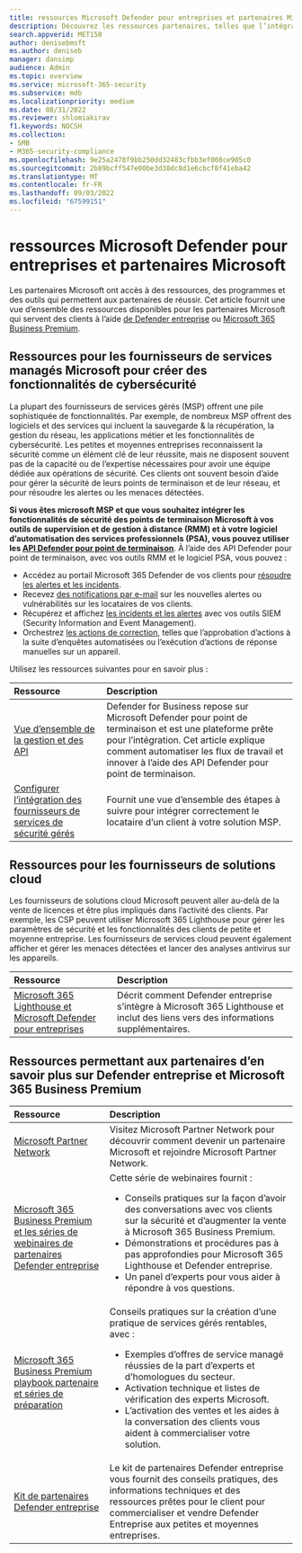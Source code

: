 ```yaml
---
title: ressources Microsoft Defender pour entreprises et partenaires Microsoft
description: Découvrez les ressources partenaires, telles que l’intégration de MSP PSA et RMM à Defender for Business, et Microsoft 365 Lighthouse.
search.appverid: MET150
author: denisebmsft
ms.author: deniseb
manager: dansimp
audience: Admin
ms.topic: overview
ms.service: microsoft-365-security
ms.subservice: mdb
ms.localizationpriority: medium
ms.date: 08/31/2022
ms.reviewer: shlomiakirav
f1.keywords: NOCSH
ms.collection:
- SMB
- M365-security-compliance
ms.openlocfilehash: 9e25a2478f9bb250dd32483cfbb3ef008ce905c0
ms.sourcegitcommit: 2b89bcff547e00be3d38dc8d1e6cbcf8f41eba42
ms.translationtype: MT
ms.contentlocale: fr-FR
ms.lasthandoff: 09/03/2022
ms.locfileid: "67599151"
---
```

# <a name="microsoft-defender-for-business-and-microsoft-partner-resources"></a>ressources Microsoft Defender pour entreprises et partenaires Microsoft

Les partenaires Microsoft ont accès à des ressources, des programmes et des outils qui permettent aux partenaires de réussir. Cet article fournit une vue d’ensemble des ressources disponibles pour les partenaires Microsoft qui servent des clients à l’aide [de Defender entreprise](mdb-overview.md) ou [Microsoft 365 Business Premium](../../business-premium/index.md).

## <a name="resources-for-microsoft-managed-service-providers-to-build-cybersecurity-capabilities"></a>Ressources pour les fournisseurs de services managés Microsoft pour créer des fonctionnalités de cybersécurité

La plupart des fournisseurs de services gérés (MSP) offrent une pile sophistiquée de fonctionnalités. Par exemple, de nombreux MSP offrent des logiciels et des services qui incluent la sauvegarde & la récupération, la gestion du réseau, les applications métier et les fonctionnalités de cybersécurité. Les petites et moyennes entreprises reconnaissent la sécurité comme un élément clé de leur réussite, mais ne disposent souvent pas de la capacité ou de l’expertise nécessaires pour avoir une équipe dédiée aux opérations de sécurité. Ces clients ont souvent besoin d’aide pour gérer la sécurité de leurs points de terminaison et de leur réseau, et pour résoudre les alertes ou les menaces détectées.

**Si vous êtes microsoft MSP et que vous souhaitez intégrer les fonctionnalités de sécurité des points de terminaison Microsoft à vos outils de supervision et de gestion à distance (RMM) et à votre logiciel d’automatisation des services professionnels (PSA), vous pouvez utiliser les [API Defender pour point de terminaison](../defender-endpoint/management-apis.md)**. À l’aide des API Defender pour point de terminaison, avec vos outils RMM et le logiciel PSA, vous pouvez :

- Accédez au portail Microsoft 365 Defender de vos clients pour [résoudre les alertes et les incidents](mdb-respond-mitigate-threats.md).
- Recevez [des notifications par e-mail](mdb-email-notifications.md) sur les nouvelles alertes ou vulnérabilités sur les locataires de vos clients.
- Récupérez et affichez [les incidents et les alertes](mdb-view-manage-incidents.md) avec vos outils SIEM (Security Information and Event Management).
- Orchestrez [les actions de correction](mdb-review-remediation-actions.md), telles que l’approbation d’actions à la suite d’enquêtes automatisées ou l’exécution d’actions de réponse manuelles sur un appareil.

Utilisez les ressources suivantes pour en savoir plus :

| Ressource | Description |
|:---|:---|
| [Vue d’ensemble de la gestion et des API](../defender-endpoint/management-apis.md) | Defender for Business repose sur Microsoft Defender pour point de terminaison et est une plateforme prête pour l’intégration. Cet article explique comment automatiser les flux de travail et innover à l’aide des API Defender pour point de terminaison. |
| [Configurer l’intégration des fournisseurs de services de sécurité gérés](../defender-endpoint/configure-mssp-support.md) | Fournit une vue d’ensemble des étapes à suivre pour intégrer correctement le locataire d’un client à votre solution MSP. |

## <a name="resources-for-cloud-solution-providers"></a>Ressources pour les fournisseurs de solutions cloud

Les fournisseurs de solutions cloud Microsoft peuvent aller au-delà de la vente de licences et être plus impliqués dans l’activité des clients. Par exemple, les CSP peuvent utiliser Microsoft 365 Lighthouse pour gérer les paramètres de sécurité et les fonctionnalités des clients de petite et moyenne entreprise. Les fournisseurs de services cloud peuvent également afficher et gérer les menaces détectées et lancer des analyses antivirus sur les appareils.

| Ressource | Description |
|:---|:---|
| [Microsoft 365 Lighthouse et Microsoft Defender pour entreprises](mdb-lighthouse-integration.md) | Décrit comment Defender entreprise s’intègre à Microsoft 365 Lighthouse et inclut des liens vers des informations supplémentaires. |

## <a name="resources-for-partners-to-learn-about-defender-for-business-and-microsoft-365-business-premium"></a>Ressources permettant aux partenaires d’en savoir plus sur Defender entreprise et Microsoft 365 Business Premium

| Ressource | Description |
|:---|:---|
| [Microsoft Partner Network](https://partner.microsoft.com) | Visitez Microsoft Partner Network pour découvrir comment devenir un partenaire Microsoft et rejoindre Microsoft Partner Network. |
| [Microsoft 365 Business Premium et les séries de webinaires de partenaires Defender entreprise](https://aka.ms/M365MDBseries) | Cette série de webinaires fournit : <ul><li>Conseils pratiques sur la façon d’avoir des conversations avec vos clients sur la sécurité et d’augmenter la vente à Microsoft 365 Business Premium. </li><li>Démonstrations et procédures pas à pas approfondies pour Microsoft 365 Lighthouse et Defender entreprise. </li><li>Un panel d’experts pour vous aider à répondre à vos questions.</li></ul>   |
| [Microsoft 365 Business Premium playbook partenaire et séries de préparation](https://aka.ms/M365BPPartnerPlaybook) |  Conseils pratiques sur la création d’une pratique de services gérés rentables, avec : <ul><li>Exemples d’offres de service managé réussies de la part d’experts et d’homologues du secteur. </li><li>Activation technique et listes de vérification des experts Microsoft. </li><li>L’activation des ventes et les aides à la conversation des clients vous aident à commercialiser votre solution. </li></ul> |
| [Kit de partenaires Defender entreprise](https://aka.ms/MDBPartnerKit) | Le kit de partenaires Defender entreprise vous fournit des conseils pratiques, des informations techniques et des ressources prêtes pour le client pour commercialiser et vendre Defender Entreprise aux petites et moyennes entreprises.  |

